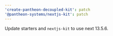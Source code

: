 ```yaml
---
'create-pantheon-decoupled-kit': patch
'@pantheon-systems/nextjs-kit': patch
---
```


Update starters and `nextjs-kit` to use next 13.5.6.
